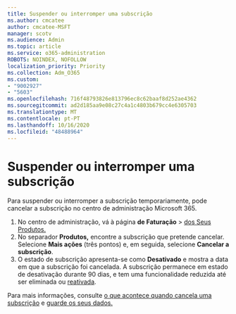 ```yaml
---
title: Suspender ou interromper uma subscrição
ms.author: cmcatee
author: cmcatee-MSFT
manager: scotv
ms.audience: Admin
ms.topic: article
ms.service: o365-administration
ROBOTS: NOINDEX, NOFOLLOW
localization_priority: Priority
ms.collection: Adm_O365
ms.custom:
- "9002927"
- "5603"
ms.openlocfilehash: 716f48793826e813796ec8c62baaf8d252ae4362
ms.sourcegitcommit: ad2d185aa9e08c27c4a1c4803b679cc4e6305703
ms.translationtype: MT
ms.contentlocale: pt-PT
ms.lasthandoff: 10/16/2020
ms.locfileid: "48488964"
---
```

# <a name="suspend-or-pause-a-subscription"></a>Suspender ou interromper uma subscrição

Para suspender ou interromper a subscrição temporariamente, pode cancelar a subscrição no centro de administração Microsoft 365.

1. No centro de administração, vá à página **de Faturação**  >  [dos Seus Produtos.](https://go.microsoft.com/fwlink/p/?linkid=842054)
2. No separador **Produtos,** encontre a subscrição que pretende cancelar. Selecione **Mais ações** (três pontos) e, em seguida, selecione **Cancelar a subscrição**.
3. O estado de subscrição apresenta-se como **Desativado** e mostra a data em que a subscrição foi cancelada. A subscrição permanece em estado de desativação durante 90 dias, e tem uma funcionalidade reduzida até ser eliminada ou [reativada](https://docs.microsoft.com/microsoft-365/commerce/subscriptions/reactivate-your-subscription).

Para mais informações, consulte [o que acontece quando cancela uma subscrição](https://docs.microsoft.com/microsoft-365/commerce/subscriptions/cancel-your-subscription#what-happens-when-you-cancel-a-subscription) e [guarde os seus dados.](https://docs.microsoft.com/microsoft-365/commerce/subscriptions/cancel-your-subscription#save-your-data)
